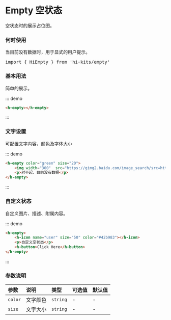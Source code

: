 # Empty 空状态

空状态时的展示占位图。

### 何时使用
当目前没有数据时，用于显式的用户提示。
<pre class="language-ts">
import { HiEmpty } from 'hi-kits/empty'
</pre>


### 基本用法

简单的展示。

::: demo
```html
<h-empty></h-empty>

```
:::

### 文字设置

可配置文字内容，颜色及字体大小

::: demo
```html
<h-empty color="green" size="20">
    <img width="300"  src="https://gimg2.baidu.com/image_search/src=http%3A%2F%2Fimg.zcool.cn%2Fcommunity%2F01d29258cce264a801219c77ec3f60.png&refer=http%3A%2F%2Fimg.zcool.cn&app=2002&size=f9999,10000&q=a80&n=0&g=0n&fmt=auto?sec=1661074999&t=f35b6021033e83a5e45e6a40c184d79c">
    <p>对不起，目前没有数据</p>
</h-empty>

```
:::

### 自定义状态

自定义图片、描述、附属内容。

::: demo
```html
<h-empty>
    <h-icon name="user" size="50" color="#42b983"></h-icon>
    <p>自定义空状态</p>
    <h-button>Click Here</h-button>
</h-empty>
```
:::

### 参数说明

|参数|说明|类型|可选值|默认值
|:--|:--|:--|:-----|:---
|   `color`    |文字颜色     |`string`       |   -     |     -
|   `size`    |文字大小   |`string`       |   -     |     -
